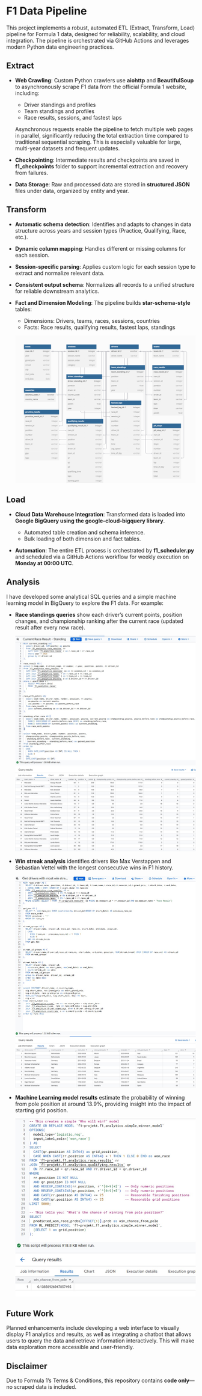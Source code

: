 # F1 Data Pipeline
This project implements a robust, automated ETL (Extract, Transform, Load) pipeline for Formula 1 data, designed for reliability, scalability, and cloud integration. The pipeline is orchestrated via GitHub Actions and leverages modern Python data engineering practices.

## Extract
- **Web Crawling**: Custom Python crawlers use **aiohttp** and **BeautifulSoup** to asynchronously scrape F1 data from the official Formula 1 website, including:
    - Driver standings and profiles
    - Team standings and profiles
    - Race results, sessions, and fastest laps
  
  Asynchronous requests enable the pipeline to fetch multiple web pages in parallel, significantly reducing the total extraction time compared to traditional sequential scraping. This is especially valuable for large, multi-year datasets and frequent updates.

- **Checkpointing**: Intermediate results and checkpoints are saved in **f1_checkpoints** folder to support incremental extraction and recovery from failures.

- **Data Storage**: Raw and processed data are stored in **structured JSON** files under data, organized by entity and year.

## Transform
- **Automatic schema detection**: Identifies and adapts to changes in data structure across years and session types (Practice, Qualifying, Race, etc.).
  
- **Dynamic column mapping**: Handles different or missing columns for each session.
  
- **Session-specific parsing**: Applies custom logic for each session type to extract and normalize relevant data.
  
- **Consistent output schema**: Normalizes all records to a unified structure for reliable downstream analytics.

- **Fact and Dimension Modeling**: The pipeline builds **star-schema-style** tables:
  - Dimensions: Drivers, teams, races, sessions, countries
  - Facts: Race results, qualifying results, fastest laps, standings
    
  ![Data Model](https://github.com/goviet2002/F1/blob/main/images/DataModel.png)

## Load
- **Cloud Data Warehouse Integration**: Transformed data is loaded into **Google BigQuery using the google-cloud-bigquery library**.
  - Automated table creation and schema inference.
  - Bulk loading of both dimension and fact tables.
  
- **Automation**: The entire ETL process is orchestrated by **f1_scheduler.py** and scheduled via a GitHub Actions workflow for weekly execution on **Monday at 00:00 UTC**.

## Analysis
I have developed some analytical SQL queries and a simple machine learning model in BigQuery to explore the F1 data. For example:
- **Race standings queries** show each driver’s current points, position changes, and championship ranking after the current race (updated result after every new race).
  
  ![Query](https://github.com/goviet2002/F1/blob/main/images/Current%20Race%20Result%20-%20Standing_query.jpg)
  ![Query Result](https://github.com/goviet2002/F1/blob/main/images/Current%20Race%20Result%20-%20Standing_result.jpg)

- **Win streak analysis** identifies drivers like Max Verstappen and Sebastian Vettel with the longest consecutive wins in F1 history.
  
  ![Query](https://github.com/goviet2002/F1/blob/main/images/driver_most_streaks_query.jpg)
  ![Query Result](https://github.com/goviet2002/F1/blob/main/images/driver_most_streaks_result.jpg)

- **Machine Learning model results** estimate the probability of winning from pole position at around 13.9%, providing insight into the impact of starting grid position.
  
  ![ML Model](https://github.com/goviet2002/F1/blob/main/images/ML_predict_winner_from_pole.jpg)

## Future Work
Planned enhancements include developing a web interface to visually display F1 analytics and results, as well as integrating a chatbot that allows users to query the data and retrieve information interactively. This will make data exploration more accessible and user-friendly.

## Disclaimer
Due to Formula 1’s Terms & Conditions, this repository contains **code only**—no scraped data is included.  
